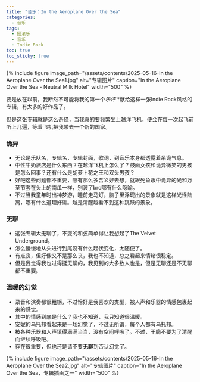 ```yaml
---
title: "音乐：In the Aeroplane Over the Sea"
categories:
  - 音乐
tags:
  - 摇滚乐
  - 音乐
  - Indie Rock
toc: true
toc_sticky: true  
---
```

{% include figure 
   image_path="/assets/contents/2025-05-16-In the Aeroplane Over the Sea1.jpg" 
   alt="专辑图片"
   caption="In the Aeroplane Over the Sea - Neutral Milk Hotel" 
   width="500"
%}

要是放在以前，我断然不可能将我的第一个*乐评* *献给这样一张Indie Rock风格的专辑，有太多的好作品了。

但是这张专辑就是这么奇怪，当我真的要频繁坐上越洋飞机，便会在每一次起飞前听上几遍，等着飞机把我带去一个新的国家。

### 诡异
* 无论是乐队名，专辑名，专辑封面，歌词，到音乐本身都透露着吊诡气息。
* 中性牛奶旅店是什么东西？在越洋飞机上怎么了？鼓面女孩和诡异微笑的男孩是怎么回事？还有什么是胡萝卜花之王和双头男孩？
* 好吧这些问题都不重要，哪有那么多含义好去想，就跟死鱼眼中诡异的光和万圣节套在头上的南瓜一样，别装了bro哪有什么隐喻。
* 不过当我童年时出神梦游，睡前走马灯，脑子里浮现出的景象就是这样光怪陆离，哪有什么道理好讲。越是清醒越看不到这种跳跃的景象。

### 无聊
* 这张专辑太无聊了，不变的和弦简单得让我想起了The Velvet Underground。
* 怎么慢慢地从头进行到尾没有什么起伏变化，太随便了。
* 有点丧，但好像又不是那么丧，我也不知道，总之看起来情绪很稳定。
* 但是我觉得我也过得挺无聊的，我见到的大多数人也是，但是无聊还是不无聊都不重要。

### 温暖的幻觉
* 录音和演奏都很粗粝，不过恰好是我喜欢的类型，被人声和乐器的情感包裹起来的感觉。
* 其中的情感到底是什么？我也不知道，我只知道很温暖。
* 安妮的乌托邦看起来是一场幻觉了，不过无所谓，每个人都有乌托邦。
* 被各种乐器和人声填得满满当当，没有空间呼吸了。不过，干脆不要为了清醒而继续呼吸吧。
* 存在很重要，但也还是请不要**无聊**到否认幻觉了。

{% include figure 
   image_path="/assets/contents/2025-05-16-In the Aeroplane Over the Sea2.jpg" 
   alt="专辑图片"
   caption="In the Aeroplane Over the Sea，专辑插画之一" 
   width="500"
%}

